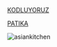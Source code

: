 [KODLUYORUZ](https://www.kodluyoruz.org/)

[PATIKA](https://www.patika.dev/tr)

![asiankitchen](https://user-images.githubusercontent.com/76761090/169547106-8908ae49-8f49-4454-84de-c7209576bcf2.gif)
